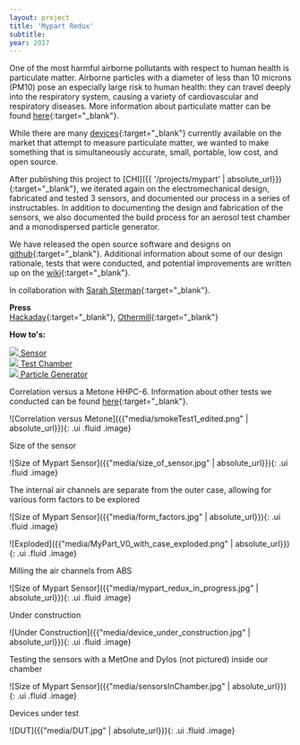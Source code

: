 ```yaml
---
layout: project 
title: 'Mypart Redux'
subtitle: 
year: 2017
---
```



One of the most harmful airborne pollutants with respect to human health is particulate matter. Airborne particles with a diameter of less than 10 microns (PM10) pose an especially large risk to human health: they can travel deeply into the respiratory system, causing a variety of cardiovascular and respiratory diseases. More information about particulate matter can be found [here](https://www.epa.gov/pm-pollution/particulate-matter-pm-basics){:target="_blank"}.

While there are many [devices](http://www.aqmd.gov/aq-spec/evaluations/summary){:target="_blank"} currently available on the market that attempt to measure particulate matter, we wanted to make something that is simultaneously accurate, small, portable, low cost, and open source.

After publishing this project to [CHI]({{ '/projects/mypart' | absolute_url}}){:target="_blank"}, we iterated again on the electromechanical design, fabricated and tested 3 sensors, and documented our process in a series of instructables.
In addition to documenting the design and fabrication of the sensors, we also documented the build process for an aerosol test chamber and a monodispersed particle generator. 

We have released the open source software and designs on [github](https://github.com/rutian/mypart){:target="_blank"}. Additional information about some of our design rationale, tests that were conducted, and potential improvements are written up on the [wiki](https://github.com/rutian/MyPart/wiki){:target="_blank"}.

In collaboration with [Sarah Sterman](https://people.eecs.berkeley.edu/~ssterman/){:target="_blank"}.

**Press**<br>[Hackaday](https://hackaday.com/2016/11/13/a-portable-accurate-low-cost-open-source-air-particle-counter/){:target="_blank"}, [Othermill](http://blog.bantamtools.com/build-a-portable-low-cost-open-source-air-particle-counter){:target="_blank"}

**How to's:** 

<div class="ui mobile three column grid">
  <div class="center aligned column">
   <a href= "http://www.instructables.com/id/How-to-Build-a-Portable-Accurate-Low-Cost-Open-Sou/" class="ui image" target="_blank">
   <img class="ui fluid image" src="{{"media/instructables_air_sensor.jpg" | absolute_url}}">
   Sensor 
   </a>
  </div>

  <div class="center aligned column">
   <a href= "http://www.instructables.com/id/How-to-Build-a-Test-Chamber-for-Air-Particle-Senso/" class="ui image" target="_blank">
   <img class="ui fluid image" src="{{"media/instructables_test_chamber.jpg" | absolute_url}}">
   Test Chamber 
   </a>
  </div>

  <div class="center aligned column">
   <a href= "http://www.instructables.com/id/How-to-Build-a-Monodisperse-Particle-Generator-for/" class="ui image" target="_blank">
   <img class="ui fluid image" src="{{"media/instructables_nebulizer.jpg" | absolute_url}}">
   Particle Generator 
   </a>
  </div>

</div>


<div class="ui hidden divider"></div>

Correlation versus a Metone HHPC-6. Information about other tests we conducted can be found [here](https://github.com/rutian/MyPart/wiki/Tests){:target="_blank"}.

![Correlation versus Metone]({{"media/smokeTest1_edited.png"  | absolute_url}}){: .ui .fluid .image}

Size of the sensor

![Size of Mypart Sensor]({{"media/size_of_sensor.jpg" | absolute_url}}){: .ui .fluid .image}

The internal air channels are separate from the outer case, allowing for various form factors to be explored

![Size of Mypart Sensor]({{"media/form_factors.jpg" | absolute_url}}){: .ui .fluid .image}

![Exploded]({{"media/MyPart_V0_with_case_exploded.png"  | absolute_url}}){: .ui .fluid .image}

Milling the air channels from ABS

![Size of Mypart Sensor]({{"media/mypart_redux_in_progress.jpg" | absolute_url}}){: .ui .fluid .image}

Under construction

![Under Construction]({{"media/device_under_construction.jpg"  | absolute_url}}){: .ui .fluid .image}

Testing the sensors with a MetOne and Dylos (not pictured) inside our chamber

![Size of Mypart Sensor]({{"media/sensorsInChamber.jpg" | absolute_url}}){: .ui .fluid .image}

Devices under test

![DUT]({{"media/DUT.jpg" | absolute_url}}){: .ui .fluid .image}








